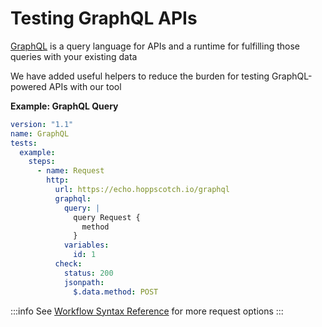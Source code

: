 # Testing GraphQL APIs

[GraphQL](https://graphql.org) is a query language for APIs and a runtime for fulfilling those queries with your existing data

We have added useful helpers to reduce the burden for testing GraphQL-powered APIs with our tool

**Example: GraphQL Query**

```yaml
version: "1.1"
name: GraphQL
tests:
  example:
    steps:
      - name: Request
        http:
          url: https://echo.hoppscotch.io/graphql
          graphql:
            query: |
              query Request {
                method
              }
            variables:
              id: 1
          check:
            status: 200
            jsonpath:
              $.data.method: POST
```

:::info
See [Workflow Syntax Reference](/reference/workflow-syntax#tests-test-steps-step-http-graphql) for more request options
:::
